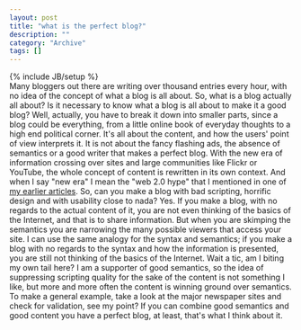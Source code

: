 ```yaml
--- 
layout: post 
title: "what is the perfect blog?"
description: ""
category: "Archive"
tags: []
---
```

{% include JB/setup %}  
Many bloggers out there are writing over thousand entries every hour, with no idea of the concept of what a blog is all about. So, what is a blog actually all about? Is it necessary to know what a blog is all about to make it a good blog?
 Well, actually, you have to break it down into smaller parts, since a blog could be everything, from a little online book of everyday thoughts to a high end political corner. It's all about the content, and how the users' point of view interprets it. It is not about the fancy flashing ads, the absence of semantics or a good writer that makes a perfect blog.
 With the new era of information crossing over sites and large communities like Flickr or YouTube, the whole concept of content is rewritten in its own context. And when I say "new era" I mean the "web 2.0 hype" that I mentioned in one of <a href="http://phun-ky.net/2006/11/web-2.0-is-a-hype">my earlier articles</a>.
 So, can you make a blog with bad scripting, horrific design and with usability close to nada? Yes. If you make a blog, with no regards to the actual content of it, you are not even thinking of the basics of the Internet, and that is to share information. But when you are skimping the semantics you are narrowing the many possible viewers that access your site. I can use the same analogy for the syntax and semantics; if you make a blog with no regards to the syntax and how the information is presented, you are still not thinking of the basics of the Internet.
 Wait a tic, am I biting my own tail here? I am a supporter of good semantics, so the idea of suppressing scripting quality for the sake of the content is not something I like, but more and more often the content is winning ground over semantics. To make a general example, take a look at the major newspaper sites and check for validation, see my point?
 If you can combine good semantics and good content you have a perfect blog, at least, that's what I think about it.
